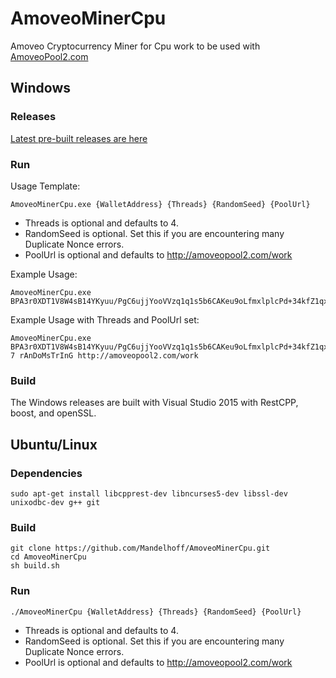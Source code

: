 # AmoveoMinerCpu

Amoveo Cryptocurrency Miner for Cpu work to be used with [AmoveoPool2.com](http://AmoveoPool2.com)


## Windows

### Releases

   [Latest pre-built releases are here](https://github.com/Mandelhoff/AmoveoMinerCpu/releases)


### Run
Usage Template:
```
AmoveoMinerCpu.exe {WalletAddress} {Threads} {RandomSeed} {PoolUrl}
```
* Threads is optional and defaults to 4.
* RandomSeed is optional. Set this if you are encountering many Duplicate Nonce errors.
* PoolUrl is optional and defaults to http://amoveopool2.com/work
    
Example Usage:  
```
AmoveoMinerCpu.exe BPA3r0XDT1V8W4sB14YKyuu/PgC6ujjYooVVzq1q1s5b6CAKeu9oLfmxlplcPd+34kfZ1qx+Dwe3EeoPu0SpzcI=
```

Example Usage with Threads and PoolUrl set:
```
AmoveoMinerCpu.exe BPA3r0XDT1V8W4sB14YKyuu/PgC6ujjYooVVzq1q1s5b6CAKeu9oLfmxlplcPd+34kfZ1qx+Dwe3EeoPu0SpzcI= 7 rAnDoMsTrInG http://amoveopool2.com/work
```

### Build
The Windows releases are built with Visual Studio 2015 with RestCPP, boost, and openSSL.




## Ubuntu/Linux

### Dependencies
```
sudo apt-get install libcpprest-dev libncurses5-dev libssl-dev unixodbc-dev g++ git
```

### Build
```
git clone https://github.com/Mandelhoff/AmoveoMinerCpu.git
cd AmoveoMinerCpu
sh build.sh
```

### Run
```
./AmoveoMinerCpu {WalletAddress} {Threads} {RandomSeed} {PoolUrl}
```
* Threads is optional and defaults to 4.
* RandomSeed is optional. Set this if you are encountering many Duplicate Nonce errors.
* PoolUrl is optional and defaults to http://amoveopool2.com/work





